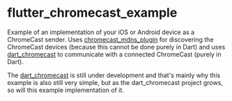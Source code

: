 # flutter_chromecast_example

Example of an implementation of your iOS or Android device as a ChromeCast sender. Uses [chromecast_mdns_plugin](https://github.com/terrabythia/flutter_mdns_plugin) for discovering the ChromeCast devices (because this cannot be done purely in Dart) and uses [dart_chromecast](https://github.com/terrabythia/dart_chromecast) to communicate with a connected ChromeCast (purely in Dart).

The [dart_chromecast](https://github.com/terrabythia/dart_chromecast) is still under development and that's mainly why this example is also still very simple, but as the dart_chromecast project grows, so will this example implementation of it.
